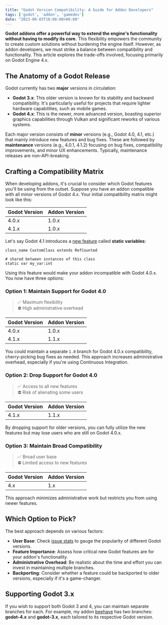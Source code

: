 ```yaml
---
title: "Godot Version Compatibility: A Guide for Addon Developers"
tags: ['godot', 'addon', 'gamedev']
date: "2023-09-03T10:00:00+00:00"
---
```



**Godot addons offer a powerful way to extend the engine's functionality without having to modify its core.** This flexibility empowers the community to create custom solutions without burdening the engine itself. However, as addon developers, we must strike a balance between compatibility and functionality. This article explores the trade-offs involved, focusing primarily on Godot Engine 4.x.

## The Anatomy of a Godot Release

Godot currently has two **major** versions in circulation:

- **Godot 3.x**: This older version is known for its stability and backward compatibility. It's particularly useful for projects that require lighter hardware capabilities, such as mobile games.
- **Godot 4.x**: This is the newer, more advanced version, boasting superior graphics capabilities through Vulkan and significant reworks of various systems.

Each major version consists of **minor** versions (e.g., Godot 4.0, 4.1, etc.) that mainly introduce new features and bug fixes. These are followed by **maintenance** versions (e.g., 4.0.1, 4.1.2) focusing on bug fixes, compatibility improvements, and minor UX enhancements. Typically, maintenance releases are non-API-breaking.

## Crafting a Compatibility Matrix

When developing addons, it's crucial to consider which Godot features you'll be using from the outset. Suppose you have an addon compatible with all minor versions of Godot 4.x. Your initial compatibility matrix might look like this:

| Godot Version | Addon Version |
|---------------|---------------|
| 4.0.x         | 1.0.x         |
| 4.1.x         | 1.0.x         |

Let's say Godot 4.1 introduces a [new feature](https://github.com/godotengine/godot/pull/76264) called **static variables**:
```gdscript
class_name CustomClass extends RefCounted

# shared between instances of this class
static var my_var:int
```
Using this feature would make your addon incompatible with Godot 4.0.x. You now have three options:

### Option 1: Maintain Support for Godot 4.0

> ✅ Maximum flexibility  
> ⛔️ High administrative overhead

| Godot Version | Addon Version |
|---------------|---------------|
| 4.0.x         | 1.0.x         |
| 4.1.x         | 1.1.x         |

You could maintain a separate `1.0` branch for Godot 4.0.x compatibility, cherry-picking bug fixes as needed. This approach increases administrative overhead, especially if you're using Continuous Integration.

### Option 2: Drop Support for Godot 4.0

> ✅ Access to all new features  
> ⛔️ Risk of alienating some users

| Godot Version | Addon Version |
|---------------|---------------|
| 4.1.x         | 1.1.x         |

By dropping support for older versions, you can fully utilize the new features but may lose users who are still on Godot 4.0.x.

### Option 3: Maintain Broad Compatibility

> ✅ Broad user base  
> ⛔️ Limited access to new features

| Godot Version | Addon Version |
|---------------|---------------|
| 4.x           | 1.x           |

This approach minimizes administrative work but restricts you from using newer features.

## Which Option to Pick?

The best approach depends on various factors:

- **User Base**: Check [issue stats](https://godotengine.github.io/issue-stats/) to gauge the popularity of different Godot versions.
- **Feature Importance**: Assess how critical new Godot features are for your addon's functionality.
- **Administrative Overhead**: Be realistic about the time and effort you can invest in maintaining multiple branches.
- **Backporting**: Consider whether a feature could be backported to older versions, especially if it's a game-changer.

## Supporting Godot 3.x

If you wish to support both Godot 3 and 4, you can maintain separate branches for each. For example, my addon [beehave](https://bitbra.in/beehave/#/?id=%f0%9f%93%a6-installation) has two branches: **godot-4.x** and **godot-3.x**, each tailored to its respective Godot version.
